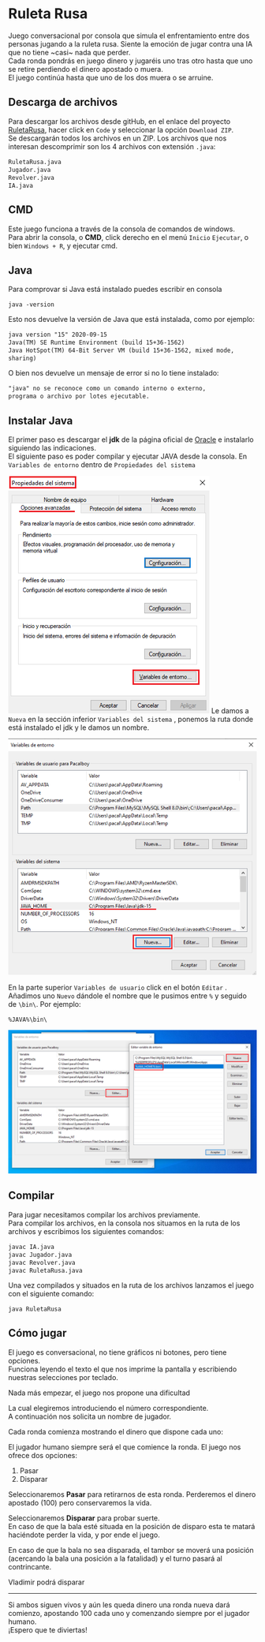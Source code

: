 
# Ruleta Rusa

Juego conversacional por consola que simula el enfrentamiento entre dos personas jugando a la ruleta rusa. 
Siente la emoción de jugar contra una IA que no tiene ~casi~ nada que perder.  
Cada ronda pondrás en juego dinero y jugaréis uno tras otro hasta que uno se retire perdiendo el dinero apostado o muera.  
El juego continúa hasta que uno de los dos muera o se arruine.  


## Descarga de archivos
Para descargar los archivos desde gitHub, en el enlace del proyecto [RuletaRusa], hacer click en `Code` y seleccionar la opción `Download ZIP`.  
Se descargarán todos los archivos en un ZIP. Los archivos que nos interesan descomprimir son los 4 archivos con extensión `.java`:
~~~
RuletaRusa.java
Jugador.java
Revolver.java
IA.java
~~~

[RuletaRusa]: https://github.com/AlvaroJimenezMedina/RuletaRusa


## CMD
Este juego funciona a través de la consola de comandos de windows.  
Para abrir la consola, o  **CMD**, click derecho en el menú `Inicio` `Ejecutar`, o bien `Windows + R`, y ejecutar cmd.


## Java
Para comprovar si Java está instalado puedes escribir en consola 
~~~
java -version
~~~
Esto nos devuelve la versión de Java que está instalada, como por ejemplo:
~~~
java version "15" 2020-09-15
Java(TM) SE Runtime Environment (build 15+36-1562)
Java HotSpot(TM) 64-Bit Server VM (build 15+36-1562, mixed mode, sharing)
~~~
O bien nos devuelve un mensaje de error si no lo tiene instalado:
~~~
"java" no se reconoce como un comando interno o externo,
programa o archivo por lotes ejecutable.
~~~

## Instalar Java
El primer paso es descargar el **jdk** de la página oficial de [Oracle] e instalarlo siguiendo las indicaciones.  
El siguiente paso es poder compilar y ejecutar JAVA desde la consola.
En `Variables de entorno` dentro de `Propiedades del sistema`

![](/Imagenes/1.png)
Le damos a `Nueva` en la sección inferior `Variables del sistema` , ponemos la ruta donde está instalado el jdk y le damos un nombre.

![](/Imagenes/2.png)

En la parte superior `Variables de usuario` click en el botón  `Editar` .  
Añadimos uno `Nuevo` dándole el nombre que le pusimos entre `%` y seguido de `\bin\`. Por ejemplo:
~~~
%JAVA%\bin\
~~~
![](/Imagenes/3.png)


[Oracle]: https://www.oracle.com/es/java/technologies/javase-downloads.html
## Compilar
Para jugar necesitamos compilar los archivos previamente.  
Para compilar los archivos, en la consola nos situamos en la ruta de los archivos y escribimos los siguientes comandos:
~~~
javac IA.java
javac Jugador.java
javac Revolver.java
javac RuletaRusa.java
~~~

Una vez compilados y situados en la ruta de los archivos lanzamos el juego con el siguiente comando:
~~~
java RuletaRusa
~~~

## Cómo jugar
El juego es conversacional, no tiene gráficos ni botones, pero tiene opciones.  
Funciona leyendo el texto el que nos imprime la pantalla y escribiendo nuestras selecciones por teclado.  
  
  
Nada más empezar, el juego nos propone una dificultad  

La cual elegiremos introduciendo el número correspondiente.  
A continuación nos solicita un nombre de jugador.

Cada ronda comienza mostrando el dinero que dispone cada uno:  
  

El jugador humano siempre será el que comience la ronda. El juego nos ofrece dos opciones: 

1. Pasar
2. Disparar

Seleccionaremos **Pasar** para retirarnos de esta ronda. Perderemos el dinero apostado (100) pero conservaremos la vida.   


Seleccionaremos **Disparar** para probar suerte.  
En caso de que la bala esté situada en la posición de disparo esta te matará haciéndote perder la vida, y por ende el juego.  

En caso de que la bala no sea disparada, el tambor se moverá una posición (acercando la bala una posición a la fatalidad) y el turno pasará al contrincante. 
 
Vladimir podrá disparar 

---
Si ambos siguen vivos y aún les queda dinero una ronda nueva dará comienzo, apostando 100 cada uno y comenzando siempre por el jugador humano.  
¡Espero que te diviertas!
